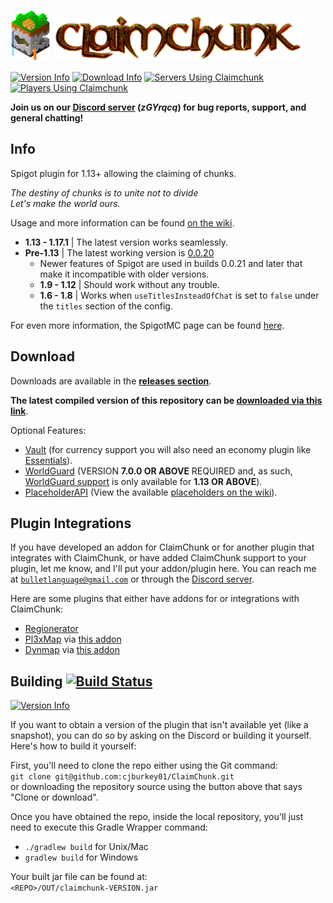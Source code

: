 ![ClaimChunk Logo](imgs/icon64.png)
![ClaimChunk Title](imgs/logo_carrier.png)

[![Version Info](https://img.shields.io/static/v1?label=Version&message=0.0.22&color=blueviolet&style=for-the-badge)](https://github.com/cjburkey01/ClaimChunk/releases)
[![Download Info](https://img.shields.io/static/v1?label=Spigot&message=1.17.1&color=blueviolet&style=for-the-badge)](https://www.spigotmc.org/resources/claimchunk.44458/)
[![Servers Using Claimchunk](https://img.shields.io/bstats/servers/5179?label=Servers&color=cornflowerblue&style=for-the-badge)](https://bstats.org/plugin/bukkit/ClaimChunk)
[![Players Using Claimchunk](https://img.shields.io/bstats/players/5179?label=Players&color=cornflowerblue&style=for-the-badge)](https://bstats.org/plugin/bukkit/ClaimChunk)

**Join us on our [Discord server](https://discord.gg/swW8xX665Z) (*zGYrqcq*) for bug reports, support, and general chatting!**

Info
----
Spigot plugin for 1.13+ allowing the claiming of chunks.

*The destiny of chunks is to unite not to divide*<br />
*Let's make the world ours.*

Usage and more information can be found [on the wiki](https://github.com/cjburkey01/ClaimChunk/wiki).

* **1.13 - 1.17.1** | The latest version works seamlessly.
* **Pre-1.13** | The latest working version is [0.0.20](https://github.com/cjburkey01/ClaimChunk/releases/tag/0.0.20)
  * Newer features of Spigot are used in builds 0.0.21 and later that make it incompatible with older versions.
  * **1.9 - 1.12** | Should work without any trouble.
  * **1.6 - 1.8** | Works when `useTitlesInsteadOfChat` is set to `false` under the `titles` section of the config.

For even more information, the SpigotMC page can be found [here](https://www.spigotmc.org/resources/claimchunk.44458/).

Download
--------
Downloads are available in the [**releases section**](https://github.com/cjburkey01/ClaimChunk/releases).

**The latest compiled version of this repository can be [downloaded via this link](https://nightly.link/cjburkey01/ClaimChunk/workflows/gradle/master/ClaimChunk.zip)**.

Optional Features:
* [Vault](https://www.spigotmc.org/resources/vault.34315/) (for currency support you will also need an economy plugin like [Essentials](https://www.spigotmc.org/resources/essentialsx.9089/)).
* [WorldGuard](https://dev.bukkit.org/projects/worldguard) (VERSION **7.0.0 OR ABOVE** REQUIRED and, as such, [WorldGuard support](https://github.com/cjburkey01/ClaimChunk/wiki/WorldGuard-Integration) is only available for **1.13 OR ABOVE**).
* [PlaceholderAPI](https://www.spigotmc.org/resources/placeholderapi.6245/) (View the available [placeholders on the wiki](https://github.com/cjburkey01/ClaimChunk/wiki/Placeholder-API-Integration)).

Plugin Integrations
-------------------
If you have developed an addon for ClaimChunk or for another plugin that integrates with ClaimChunk, or have added ClaimChunk support to your plugin, let me know, and I'll put your addon/plugin here.
You can reach me at [`bulletlanguage@gmail.com`](mailto:bulletlanguage@gmail.com) or through the [Discord server](https://discord.gg/swW8xX665Z).

Here are some plugins that either have addons for or integrations with ClaimChunk:
* [Regionerator](https://www.spigotmc.org/resources/regionerator.12219/)
* [Pl3xMap](https://github.com/pl3xgaming/Pl3xMap) via [this addon](https://ci.pl3x.net/view/Pl3xMap/job/Pl3xMap-ClaimChunk/)
* [Dynmap](https://www.spigotmc.org/resources/dynmap.274/) via [this addon](https://www.spigotmc.org/resources/dynmap-claimchunk.71093/)

Building [![Build Status](https://travis-ci.com/cjburkey01/ClaimChunk.svg?branch=master)](https://travis-ci.com/cjburkey01/ClaimChunk)
--------
[![Version Info](https://img.shields.io/static/v1?label=Repository%20Version&message=0.0.23-prev7&color=ff5555&style=for-the-badge)](https://github.com/cjburkey01/ClaimChunk/archive/master.zip)

If you want to obtain a version of the plugin that isn't available yet (like a snapshot), you can do so by asking on the Discord or building it yourself. Here's how to build it yourself:

First, you'll need to clone the repo either using the Git command:<br />
`git clone git@github.com:cjburkey01/ClaimChunk.git`<br />
or downloading the repository source using the button above that says "Clone or download".

Once you have obtained the repo, inside the local repository, you'll just need to execute this Gradle Wrapper command:<br/>
* `./gradlew build` for Unix/Mac
* `gradlew build` for Windows

Your built jar file can be found at:<br />
`<REPO>/OUT/claimchunk-VERSION.jar`
